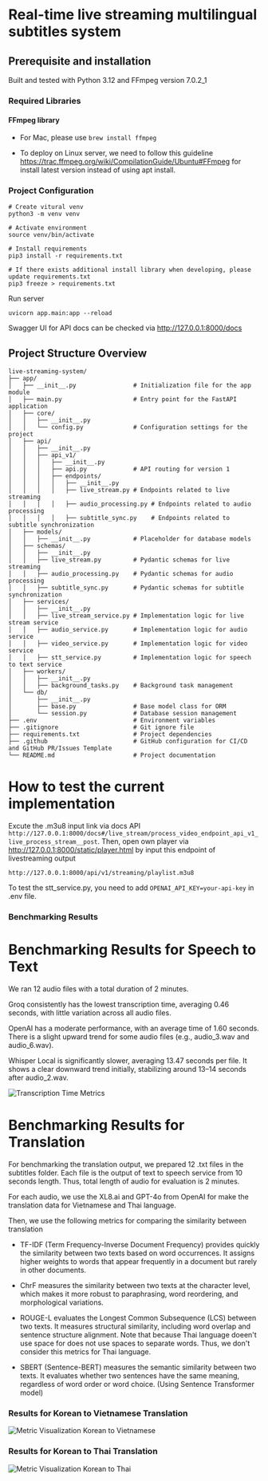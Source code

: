 # Real-time live streaming multilingual subtitles system

## Prerequisite and installation

Built and tested with Python 3.12 and FFmpeg version 7.0.2_1

### Required Libraries

#### FFmpeg library

- For Mac, please use `brew install ffmpeg`

- To deploy on Linux server, we need to follow this guideline https://trac.ffmpeg.org/wiki/CompilationGuide/Ubuntu#FFmpeg for install latest version instead of using apt install.

### Project Configuration

```
# Create vitural venv
python3 -m venv venv

# Activate environment
source venv/bin/activate

# Install requirements
pip3 install -r requirements.txt

# If there exists additional install library when developing, please update requirements.txt
pip3 freeze > requirements.txt
```

Run server

```
uvicorn app.main:app --reload
```

Swagger UI for API docs can be checked via http://127.0.0.1:8000/docs

## Project Structure Overview

```
live-streaming-system/
├── app/
│   ├── __init__.py                # Initialization file for the app module
│   ├── main.py                    # Entry point for the FastAPI application
│   ├── core/
│   │   ├── __init__.py
│   │   └── config.py              # Configuration settings for the project
│   ├── api/
│   │   ├── __init__.py
│   │   ├── api_v1/
│   │   │   ├── __init__.py
│   │   │   ├── api.py             # API routing for version 1
│   │   │   ├── endpoints/
│   │   │   │   ├── __init__.py
│   │   │   │   ├── live_stream.py # Endpoints related to live streaming
│   │   │   │   ├── audio_processing.py # Endpoints related to audio processing
│   │   │   │   ├── subtitle_sync.py    # Endpoints related to subtitle synchronization
│   ├── models/
│   │   ├── __init__.py            # Placeholder for database models
│   ├── schemas/
│   │   ├── __init__.py
│   │   ├── live_stream.py         # Pydantic schemas for live streaming
│   │   ├── audio_processing.py    # Pydantic schemas for audio processing
│   │   ├── subtitle_sync.py       # Pydantic schemas for subtitle synchronization
│   ├── services/
│   │   ├── __init__.py
│   │   ├── live_stream_service.py # Implementation logic for live stream service
│   │   ├── audio_service.py       # Implementation logic for audio service
│   │   ├── video_service.py       # Implementation logic for video service
│   │   ├── stt_service.py         # Implementation logic for speech to text service
│   ├── workers/
│   │   ├── __init__.py
│   │   ├── background_tasks.py    # Background task management
│   └── db/
│       ├── __init__.py
│       ├── base.py                # Base model class for ORM
│       └── session.py             # Database session management
├── .env                           # Environment variables
├── .gitignore                     # Git ignore file
├── requirements.txt               # Project dependencies
├── .github                        # GitHub configuration for CI/CD and GitHub PR/Issues Template
└── README.md                      # Project documentation
```

# How to test the current implementation

Excute the .m3u8 input link via docs API `http://127.0.0.1:8000/docs#/live_stream/process_video_endpoint_api_v1_live_process_stream__post`. Then, open own player via http://127.0.0.1:8000/static/player.html by input this endpoint of livestreaming output
```
http://127.0.0.1:8000/api/v1/streaming/playlist.m3u8
```

To test the stt_service.py, you need to add `OPENAI_API_KEY=your-api-key` in .env file. 


### Benchmarking Results

# Benchmarking Results for Speech to Text 
We ran 12 audio files with a total duration of 2 minutes.

Groq consistently has the lowest transcription time, averaging 0.46 seconds, with little variation across all audio files.

OpenAI has a moderate performance, with an average time of 1.60 seconds. There is a slight upward trend for some audio files (e.g., audio_3.wav and audio_6.wav).

Whisper Local is significantly slower, averaging 13.47 seconds per file. It shows a clear downward trend initially, stabilizing around 13–14 seconds after audio_2.wav.

![Transcription Time Metrics](./benchmarking/results/metrics_transcription_time.png)

# Benchmarking Results for Translation

For benchmarking the translation output, we prepared 12 .txt files in the subtitles folder. Each file is the output of text to speech service from 10 seconds length. Thus, total length of audio for evaluation is 2 minutes.

For each audio, we use the XL8.ai and GPT-4o from OpenAI for make the translation data for Vietnamese and Thai language.

Then, we use the following metrics for comparing the similarity between translation

- TF-IDF (Term Frequency-Inverse Document Frequency) provides quickly the similarity between two texts based on word occurrences. It assigns higher weights to words that appear frequently in a document but rarely in other documents.

- ChrF measures the similarity between two texts at the character level, which makes it more robust to paraphrasing, word reordering, and morphological variations.

- ROUGE-L evaluates the Longest Common Subsequence (LCS) between two texts. It measures structural similarity, including word overlap and sentence structure alignment. Note that because Thai language doeen't use space for does not use spaces to separate words. Thus, we don't consider this metrics for Thai language.

- SBERT (Sentence-BERT) measures the semantic similarity between two texts. It evaluates whether two sentences have the same meaning, regardless of word order or word choice. (Using Sentence Transformer model)

### Results for Korean to Vietnamese Translation

![Metric Visualization Korean to Vietnamese](./benchmarking/results/metrics_visualization_vi.png)

### Results for Korean to Thai Translation

![Metric Visualization Korean to Thai](./benchmarking/results/metrics_visualization_th.png)